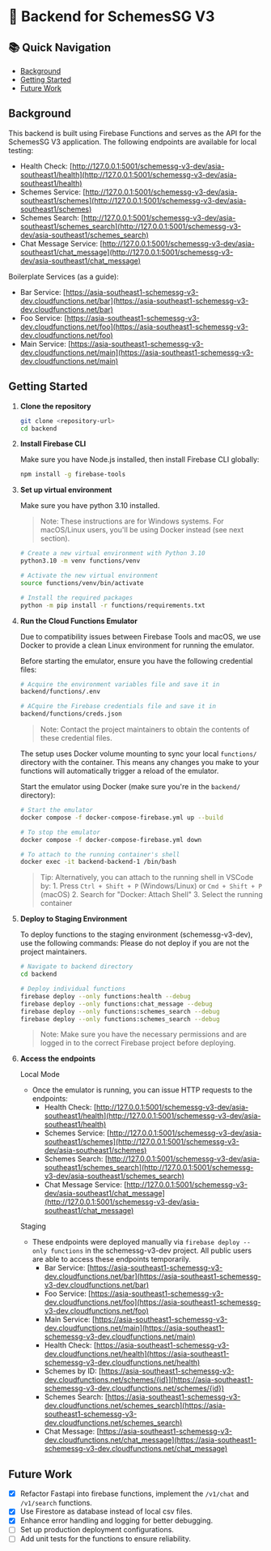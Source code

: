 # 🚀 Backend for SchemesSG V3

## 📚 Quick Navigation
- [Background](#background)
- [Getting Started](#getting-started)
- [Future Work](#future-work)

## Background

This backend is built using Firebase Functions and serves as the API for the SchemesSG V3 application. The following endpoints are available for local testing:

- Health Check: [http://127.0.0.1:5001/schemessg-v3-dev/asia-southeast1/health](http://127.0.0.1:5001/schemessg-v3-dev/asia-southeast1/health)
- Schemes Service: [http://127.0.0.1:5001/schemessg-v3-dev/asia-southeast1/schemes](http://127.0.0.1:5001/schemessg-v3-dev/asia-southeast1/schemes)
- Schemes Search: [http://127.0.0.1:5001/schemessg-v3-dev/asia-southeast1/schemes_search](http://127.0.0.1:5001/schemessg-v3-dev/asia-southeast1/schemes_search)
- Chat Message Service: [http://127.0.0.1:5001/schemessg-v3-dev/asia-southeast1/chat_message](http://127.0.0.1:5001/schemessg-v3-dev/asia-southeast1/chat_message)

Boilerplate Services (as a guide): 
- Bar Service: [https://asia-southeast1-schemessg-v3-dev.cloudfunctions.net/bar](https://asia-southeast1-schemessg-v3-dev.cloudfunctions.net/bar)
- Foo Service: [https://asia-southeast1-schemessg-v3-dev.cloudfunctions.net/foo](https://asia-southeast1-schemessg-v3-dev.cloudfunctions.net/foo)
- Main Service: [https://asia-southeast1-schemessg-v3-dev.cloudfunctions.net/main](https://asia-southeast1-schemessg-v3-dev.cloudfunctions.net/main)

## Getting Started

1. **Clone the repository**

   ```bash
   git clone <repository-url>
   cd backend
   ```

2. **Install Firebase CLI**

   Make sure you have Node.js installed, then install Firebase CLI globally:
   ```bash
   npm install -g firebase-tools
   ```

3. **Set up virtual environment**

   Make sure you have python 3.10 installed.
   
   > Note: These instructions are for Windows systems. For macOS/Linux users, you'll be using Docker instead (see next section).
   ```bash
   # Create a new virtual environment with Python 3.10
   python3.10 -m venv functions/venv

   # Activate the new virtual environment
   source functions/venv/bin/activate

   # Install the required packages
   python -m pip install -r functions/requirements.txt
   ```

3. **Run the Cloud Functions Emulator**

   Due to compatibility issues between Firebase Tools and macOS, we use Docker to provide a clean Linux environment for running the emulator.
   
   Before starting the emulator, ensure you have the following credential files:
   ```bash
   # Acquire the environment variables file and save it in
   backend/functions/.env

   # ACquire the Firebase credentials file and save it in 
   backend/functions/creds.json
   ```

   > Note: Contact the project maintainers to obtain the contents of these credential files.
   
   The setup uses Docker volume mounting to sync your local `functions/` directory with the container. This means any changes you make to your functions will automatically trigger a reload of the emulator.
   
   Start the emulator using Docker (make sure you're in the `backend/` directory):
   ```bash
   # Start the emulator
   docker compose -f docker-compose-firebase.yml up --build

   # To stop the emulator
   docker compose -f docker-compose-firebase.yml down

   # To attach to the running container's shell
   docker exec -it backend-backend-1 /bin/bash
   ```
    > Tip: Alternatively, you can attach to the running shell in VSCode by:
       1. Press `Ctrl + Shift + P` (Windows/Linux) or `Cmd + Shift + P` (macOS)
       2. Search for "Docker: Attach Shell"
       3. Select the running container


4. **Deploy to Staging Environment**

   To deploy functions to the staging environment (schemessg-v3-dev), use the following commands:
   Please do not deploy if you are not the project maintainers.
   ```bash
   # Navigate to backend directory
   cd backend

   # Deploy individual functions
   firebase deploy --only functions:health --debug
   firebase deploy --only functions:chat_message --debug
   firebase deploy --only functions:schemes_search --debug
   firebase deploy --only functions:schemes_search --debug
   ```
   > Note: Make sure you have the necessary permissions and are logged in to the correct Firebase project before deploying.

4. **Access the endpoints**
   
   Local Mode 
   - Once the emulator is running, you can issue HTTP requests to the endpoints:
      - Health Check: [http://127.0.0.1:5001/schemessg-v3-dev/asia-southeast1/health](http://127.0.0.1:5001/schemessg-v3-dev/asia-southeast1/health)
      - Schemes Service: [http://127.0.0.1:5001/schemessg-v3-dev/asia-southeast1/schemes](http://127.0.0.1:5001/schemessg-v3-dev/asia-southeast1/schemes)
      - Schemes Search: [http://127.0.0.1:5001/schemessg-v3-dev/asia-southeast1/schemes_search](http://127.0.0.1:5001/schemessg-v3-dev/asia-southeast1/schemes_search)
      - Chat Message Service: [http://127.0.0.1:5001/schemessg-v3-dev/asia-southeast1/chat_message](http://127.0.0.1:5001/schemessg-v3-dev/asia-southeast1/chat_message)
   
   Staging
   - These endpoints were deployed manually via `firebase deploy --only functions` in the schemessg-v3-dev project. All public users are able to access these endpoints temporarily. 
      - Bar Service: [https://asia-southeast1-schemessg-v3-dev.cloudfunctions.net/bar](https://asia-southeast1-schemessg-v3-dev.cloudfunctions.net/bar)
      - Foo Service: [https://asia-southeast1-schemessg-v3-dev.cloudfunctions.net/foo](https://asia-southeast1-schemessg-v3-dev.cloudfunctions.net/foo)
      - Main Service: [https://asia-southeast1-schemessg-v3-dev.cloudfunctions.net/main](https://asia-southeast1-schemessg-v3-dev.cloudfunctions.net/main)
      - Health Check: [https://asia-southeast1-schemessg-v3-dev.cloudfunctions.net/health](https://asia-southeast1-schemessg-v3-dev.cloudfunctions.net/health)
      - Schemes by ID: [https://asia-southeast1-schemessg-v3-dev.cloudfunctions.net/schemes/{id}](https://asia-southeast1-schemessg-v3-dev.cloudfunctions.net/schemes/{id})
      - Schemes Search: [https://asia-southeast1-schemessg-v3-dev.cloudfunctions.net/schemes_search](https://asia-southeast1-schemessg-v3-dev.cloudfunctions.net/schemes_search)
      - Chat Message: [https://asia-southeast1-schemessg-v3-dev.cloudfunctions.net/chat_message](https://asia-southeast1-schemessg-v3-dev.cloudfunctions.net/chat_message)

## Future Work

- [X] Refactor Fastapi into firebase functions, implement the `/v1/chat` and `/v1/search` functions.
- [X] Use Firestore as database instead of local csv files.
- [X] Enhance error handling and logging for better debugging.
- [ ] Set up production deployment configurations.
- [ ] Add unit tests for the functions to ensure reliability.
